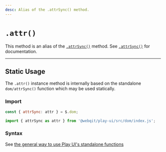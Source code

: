 ```yaml
---
desc: Alias of the .attrSync() method.
---
```

# `.attr()`

This method is an alias of the [`.attrSync()`](../attrsync) method. See [`.attrSync()`](../attrsync) for documentation.

------

## Static Usage

The `.attr()` instance method is internally based on the standalone `dom/attrSync()` function which may be used statically.

### Import

```js
const { attrSync: attr } = $.dom;
```
```js
import { attrSync as attr } from '@webqit/play-ui/src/dom/index.js';
```

### Syntax

See [the general way to use Play UI's standalone functions](../../../overview#use-as-descrete-utilities)